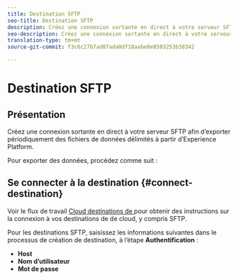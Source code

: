 ```yaml
---
title: Destination SFTP
seo-title: Destination SFTP
description: Créez une connexion sortante en direct à votre serveur SFTP afin d’exporter périodiquement des fichiers de données délimités à partir d’Experience Platform.
seo-description: Créez une connexion sortante en direct à votre serveur SFTP afin d’exporter périodiquement des fichiers de données délimités à partir d’Experience Platform.
translation-type: tm+mt
source-git-commit: f3c6c27b7ad07ada0df18aabe0e8503253b38342

---
```



# Destination SFTP

## Présentation

Créez une connexion sortante en direct à votre serveur SFTP afin d’exporter périodiquement des fichiers de données délimités à partir d’Experience Platform.

Pour exporter des données, procédez comme suit :

## Se connecter à la destination {#connect-destination}

Voir le flux de travail [Cloud   destinations de ](/help/rtcdp/destinations/cloud-storage-destinations-workflow.md)pour obtenir des instructions sur la connexion à vos destinations de de cloud, y compris SFTP.

Pour les destinations SFTP, saisissez les informations suivantes dans le processus de création de destination, à l’étape **Authentification** :

* **Host**
* **Nom d’utilisateur**
* **Mot de passe**

